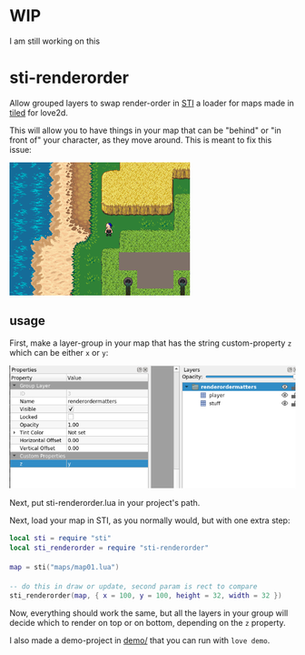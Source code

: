 # WIP

I am still working on this

# sti-renderorder

Allow grouped layers to swap render-order in [STI](https://github.com/karai17/Simple-Tiled-Implementation) a loader for maps made in [tiled](https://www.mapeditor.org/) for love2d.

This will allow you to have things in your map that can be "behind" or "in front of" your character, as they move around. This is meant to fix this issue:


![render-order is not correct](images/problem.gif)


## usage

First, make a layer-group in your map that has the string custom-property `z` which can be either `x` or `y`:

![screenshot of properties in tiled](images/screen1.png)

Next, put sti-renderorder.lua in your project's path.

Next, load your map in STI, as you normally would, but with one extra step:

```lua
local sti = require "sti"
local sti_renderorder = require "sti-renderorder"

map = sti("maps/map01.lua")

-- do this in draw or update, second param is rect to compare
sti_renderorder(map, { x = 100, y = 100, height = 32, width = 32 })
```

Now, everything should work the same, but all the layers in your group will decide which to render on top or on bottom, depending on the `z` property.


I also made a demo-project in [demo/](demo/) that you can run with `love demo`.